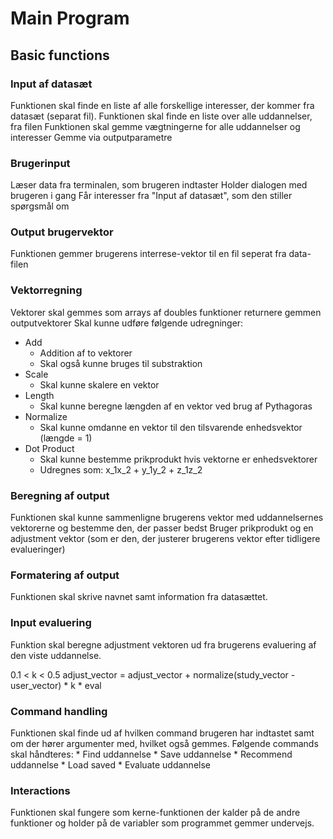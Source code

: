 # Main Program
## Basic functions
### Input af datasæt
Funktionen skal finde en liste af alle forskellige interesser, der kommer fra datasæt (separat fil).
Funktionen skal finde en liste over alle uddannelser, fra filen
Funktionen skal gemme vægtningerne for alle uddannelser og interesser
Gemme via outputparametre

### Brugerinput
Læser data fra terminalen, som brugeren indtaster
Holder dialogen med brugeren i gang
Får interesser fra "Input af datasæt", som den stiller spørgsmål om

### Output brugervektor
Funktionen gemmer brugerens interrese-vektor til en fil seperat fra data-filen

### Vektorregning
Vektorer skal gemmes som arrays af doubles funktioner returnere gemmen outputvektorer
Skal kunne udføre følgende udregninger: 
* Add
	* Addition af to vektorer
	* Skal også kunne bruges til substraktion
* Scale
	* Skal kunne skalere en vektor
* Length
	* Skal kunne beregne længden af en vektor ved brug af Pythagoras
* Normalize
	* Skal kunne omdanne en vektor til den tilsvarende enhedsvektor (længde = 1)
* Dot Product
	* Skal kunne bestemme prikprodukt hvis vektorne er enhedsvektorer
	* Udregnes som: x_1x_2 + y_1y_2 + z_1z_2

### Beregning af output
Funktionen skal kunne sammenligne brugerens vektor med uddannelsernes vektorerne og bestemme den, der passer bedst
Bruger prikprodukt og en adjustment vektor (som er den, der justerer brugerens vektor efter tidligere evalueringer)

### Formatering af output
Funktionen skal skrive navnet samt information fra datasættet.

### Input evaluering
Funktion skal beregne adjustment vektoren ud fra brugerens evaluering af den viste uddannelse.

0.1 < k < 0.5
adjust_vector = adjust_vector + normalize(study_vector - user_vector) * k * eval

### Command handling
Funktionen skal finde ud af hvilken command brugeren har indtastet samt om der hører argumenter med, hvilket også gemmes. Følgende commands skal håndteres:
	* Find uddannelse
	* Save uddannelse
	* Recommend uddannelse
	* Load saved
	* Evaluate uddannelse

### Interactions
Funktionen skal fungere som kerne-funktionen der kalder på de andre funktioner og holder på de variabler som programmet gemmer undervejs. 







